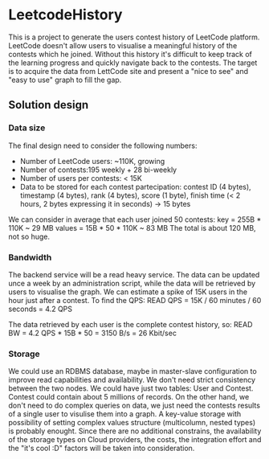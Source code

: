 # LeetcodeHistory
This is a project to generate the users contest history of LeetCode platform.
LeetCode doesn't allow users to visualise a meaningful history of the contests which he joined. Without this history it's difficult to keep track of the learning progress and quickly navigate back to the contests.
The target is to acquire the data from LettCode site and present a "nice to see" and "easy to use" graph to fill the gap.

## Solution design
### Data size
The final design need to consider the following numbers:
- Number of LeetCode users: ~110K, growing
- Number of contests:195 weekly + 28 bi-weekly
- Number of users per contests: < 15K
- Data to be stored for each contest partecipation: contest ID (4 bytes), timestamp (4 bytes), rank (4 bytes), score (1 byte), finish time (< 2 hours, 2 bytes expressing it in seconds) -> 15 bytes

We can consider in average that each user joined 50 contests:
key = 255B * 110K ~ 29 MB
values = 15B * 50 * 110K ~ 83 MB
The total is about 120 MB, not so huge.

### Bandwidth
The backend service will be a read heavy service. The data can be updated unce a week by an administration script, while the data will be retrieved by users to visualise the graph. We can estimate a spike of 15K users in the hour just after a contest. To find the QPS:
READ QPS = 15K / 60 minutes / 60 seconds = 4.2 QPS

The data retrieved by each user is the complete contest history, so:
READ BW = 4.2 QPS * 15B * 50 = 3150 B/s = 26 Kbit/sec

### Storage
We could use an RDBMS database, maybe in master-slave configuration to improve read capabilities and availability. We don't need strict consistency between the two nodes. We could have just two tables: User and Contest. Contest could contain about 5 millions of records.
On the other hand, we don't need to do complex queries on data, we just need the contests results of a single user to visulise them into a graph. A key-value storage with possibility of setting complex values structure (multicolumn, nested types) is probably enought.
Since there are no additional constrains, the availability of the storage types on Cloud providers, the costs, the integration effort and the "it's cool :D" factors will be taken into consideration.


